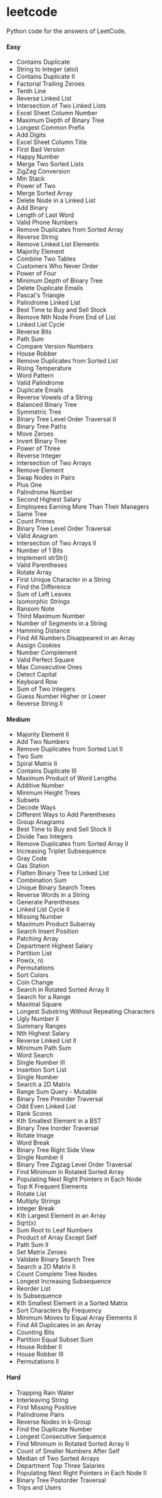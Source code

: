 # leetcode
Python code for the answers of LeetCode.

#### Easy
- Contains Duplicate
- String to Integer (atoi)
- Contains Duplicate II
- Factorial Trailing Zeroes
- Tenth Line
- Reverse Linked List
- Intersection of Two Linked Lists
- Excel Sheet Column Number
- Maximum Depth of Binary Tree
- Longest Common Prefix
- Add Digits
- Excel Sheet Column Title
- First Bad Version
- Happy Number
- Merge Two Sorted Lists
- ZigZag Conversion
- Min Stack
- Power of Two
- Merge Sorted Array
- Delete Node in a Linked List
- Add Binary
- Length of Last Word
- Valid Phone Numbers
- Remove Duplicates from Sorted Array
- Reverse String
- Remove Linked List Elements
- Majority Element
- Combine Two Tables
- Customers Who Never Order
- Power of Four
- Minimum Depth of Binary Tree
- Delete Duplicate Emails
- Pascal's Triangle
- Palindrome Linked List
- Best Time to Buy and Sell Stock
- Remove Nth Node From End of List
- Linked List Cycle
- Reverse Bits
- Path Sum
- Compare Version Numbers
- House Robber
- Remove Duplicates from Sorted List
- Rising Temperature
- Word Pattern
- Valid Palindrome
- Duplicate Emails
- Reverse Vowels of a String
- Balanced Binary Tree
- Symmetric Tree
- Binary Tree Level Order Traversal II
- Binary Tree Paths
- Move Zeroes
- Invert Binary Tree
- Power of Three
- Reverse Integer
- Intersection of Two Arrays
- Remove Element
- Swap Nodes in Pairs
- Plus One
- Palindrome Number
- Second Highest Salary
- Employees Earning More Than Their Managers
- Same Tree
- Count Primes
- Binary Tree Level Order Traversal
- Valid Anagram
- Intersection of Two Arrays II
- Number of 1 Bits
- Implement strStr()
- Valid Parentheses
- Rotate Array
- First Unique Character in a String
- Find the Difference
- Sum of Left Leaves
- Isomorphic Strings
- Ransom Note
- Third Maximum Number
- Number of Segments in a String
- Hamming Distance
- Find All Numbers Disappeared in an Array
- Assign Cookies
- Number Complement
- Valid Perfect Square
- Max Consecutive Ones
- Detect Capital
- Keyboard Row
- Sum of Two Integers
- Guess Number Higher or Lower
- Reverse String II

#### Medium
- Majority Element II
- Add Two Numbers
- Remove Duplicates from Sorted List II
- Two Sum
- Spiral Matrix II
- Contains Duplicate III
- Maximum Product of Word Lengths
- Additive Number
- Minimum Height Trees
- Subsets
- Decode Ways
- Different Ways to Add Parentheses
- Group Anagrams
- Best Time to Buy and Sell Stock II
- Divide Two Integers
- Remove Duplicates from Sorted Array II
- Increasing Triplet Subsequence
- Gray Code
- Gas Station
- Flatten Binary Tree to Linked List
- Combination Sum
- Unique Binary Search Trees
- Reverse Words in a String
- Generate Parentheses
- Linked List Cycle II
- Missing Number
- Maximum Product Subarray
- Search Insert Position
- Patching Array
- Department Highest Salary
- Partition List
- Pow(x, n)
- Permutations
- Sort Colors
- Coin Change
- Search in Rotated Sorted Array II
- Search for a Range
- Maximal Square
- Longest Substring Without Repeating Characters
- Ugly Number II
- Summary Ranges
- Nth Highest Salary
- Reverse Linked List II
- Minimum Path Sum
- Word Search
- Single Number III
- Insertion Sort List
- Single Number
- Search a 2D Matrix
- Range Sum Query - Mutable
- Binary Tree Preorder Traversal
- Odd Even Linked List
- Rank Scores
- Kth Smallest Element in a BST
- Binary Tree Inorder Traversal
- Rotate Image
- Word Break
- Binary Tree Right Side View
- Single Number II
- Binary Tree Zigzag Level Order Traversal
- Find Minimum in Rotated Sorted Array
- Populating Next Right Pointers in Each Node
- Top K Frequent Elements
- Rotate List
- Multiply Strings
- Integer Break
- Kth Largest Element in an Array
- Sqrt(x)
- Sum Root to Leaf Numbers
- Product of Array Except Self
- Path Sum II
- Set Matrix Zeroes
- Validate Binary Search Tree
- Search a 2D Matrix II
- Count Complete Tree Nodes
- Longest Increasing Subsequence
- Reorder List
- Is Subsequence
- Kth Smallest Element in a Sorted Matrix
- Sort Characters By Frequency
- Minimum Moves to Equal Array Elements II
- Find All Duplicates in an Array
- Counting Bits
- Partition Equal Subset Sum
- House Robber II
- House Robber III
- Permutations II

#### Hard
- Trapping Rain Water
- Interleaving String
- First Missing Positive
- Palindrome Pairs
- Reverse Nodes in k-Group
- Find the Duplicate Number
- Longest Consecutive Sequence
- Find Minimum in Rotated Sorted Array II
- Count of Smaller Numbers After Self
- Median of Two Sorted Arrays
- Department Top Three Salaries
- Populating Next Right Pointers in Each Node II
- Binary Tree Postorder Traversal
- Trips and Users
